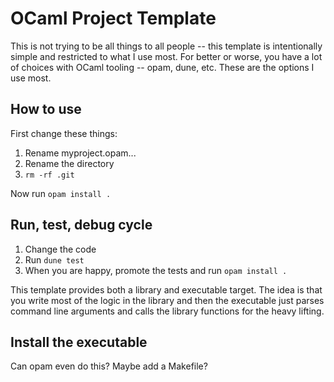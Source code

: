# OCaml Project Template

This is not trying to be all things to all people -- this template is
intentionally simple and restricted to what I use most. For better or worse,
you have a lot of choices with OCaml tooling -- opam, dune, etc. These are the
options I use most.

## How to use

First change these things:

1. Rename myproject.opam...
2. Rename the directory
3. `rm -rf .git`

Now run `opam install .`

## Run, test, debug cycle

1. Change the code
2. Run `dune test`
3. When you are happy, promote the tests and run `opam install .`

This template provides both a library and executable target. The idea is that
you write most of the logic in the library and then the executable just parses
command line arguments and calls the library functions for the heavy lifting.

## Install the executable

Can opam even do this? Maybe add a Makefile?
